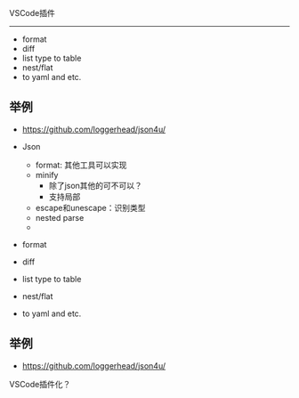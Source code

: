 VSCode插件

----


+ format
+ diff
+ list type to table
+ nest/flat
+ to yaml and etc.

## 举例

+ https://github.com/loggerhead/json4u/


+ Json
    + format: 其他工具可以实现
    + minify
        + 除了json其他的可不可以？
        + 支持局部
    + escape和unescape：识别类型
    + nested parse
    + 


+ format
+ diff
+ list type to table
+ nest/flat
+ to yaml and etc.

## 举例

+ https://github.com/loggerhead/json4u/


VSCode插件化？